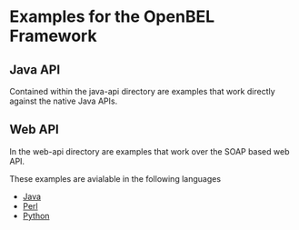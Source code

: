 Examples for the OpenBEL Framework
==========================

## Java API
Contained within the java-api directory are examples that work directly against the native Java APIs.


## Web API
  In the web-api directory are examples that work over the SOAP based web API.

These examples are avialable in the following languages
* [Java](github.com/OpenBEL/openbel-framework-examples/tree/master/web-api/java)
* [Perl](openbel-framework-examples/web-api/perl)
* [Python](openbel-framework-examples/web-api/python)